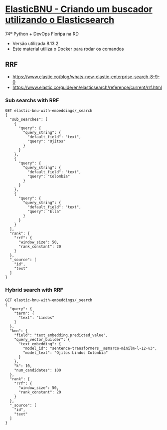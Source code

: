 # [ElasticBNU - Criando um buscador utilizando o Elasticsearch](/kibana/74-python-devops-floripa-na-rd/README.md)
74º Python + DevOps Floripa na RD
- Versão utilizada 8.13.2
- Este material utiliza o Docker para rodar os comandos

## RRF
- https://www.elastic.co/blog/whats-new-elastic-enterprise-search-8-9-0
- https://www.elastic.co/guide/en/elasticsearch/reference/current/rrf.html

### Sub searchs with RRF
```http
GET elastic-bnu-with-embeddings/_search
{
  "sub_searches": [
    {
      "query": {
        "query_string": {
          "default_field": "text",
          "query": "Ojitos"
        }
      }
    },
    {
      "query": {
        "query_string": {
          "default_field": "text",
          "query": "Colombia"
        }
      }
    },
    {
      "query": {
        "query_string": {
          "default_field": "text",
          "query": "Ella"
        }
      }
    }
  ],
  "rank": {
    "rrf": {
      "window_size": 50,
      "rank_constant": 20
    }
  },
  "_source": [
    "id",
    "text"
  ]
}
```

### Hybrid search with RRF
```http
GET elastic-bnu-with-embeddings/_search
{
  "query": {
    "term": {
      "text": "Lindos"
    }
  },
  "knn": {
    "field": "text_embedding.predicted_value",
    "query_vector_builder": {
      "text_embedding": {
        "model_id": "sentence-transformers__msmarco-minilm-l-12-v3",
        "model_text": "Ojitos Lindos Colombia"
      }
    },
    "k": 10,
    "num_candidates": 100
  },
  "rank": {
    "rrf": {
      "window_size": 50,
      "rank_constant": 20
    }
  },
  "_source": [
    "id",
    "text"
  ]
}
```